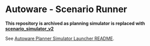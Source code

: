 # Autoware - Scenario Runner

**This repository is archived as planning simulator is replaced with [scenario_simulator_v2](https://github.com/tier4/scenario_simulator_v2/tree/master/test_runner/scenario_test_runner)**

See [Autoware Planner Simulator Launcher README](https://github.com/tier4/planning_sim_launcher.iv.universe/blob/master/README.md).
